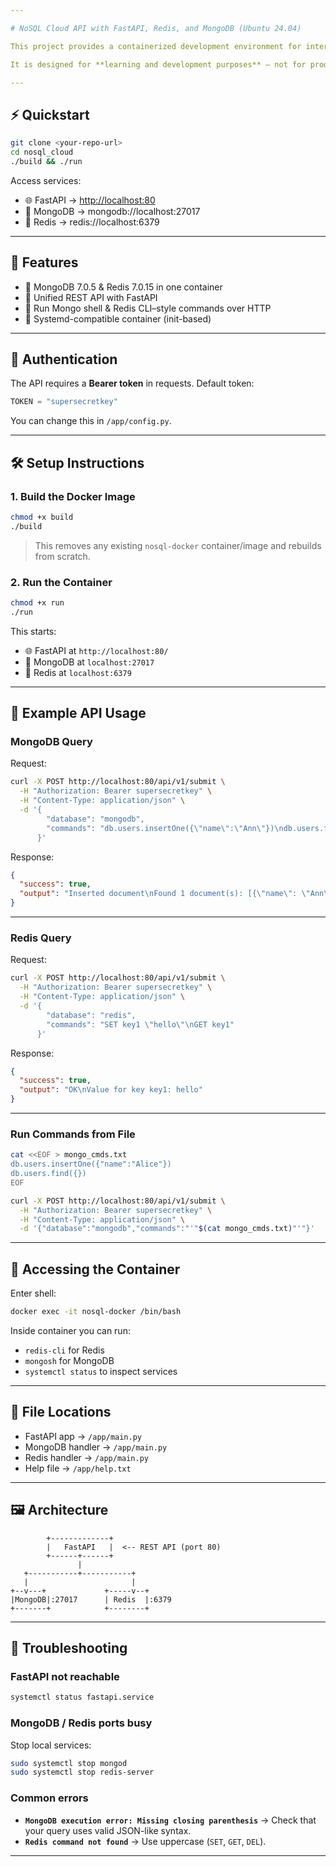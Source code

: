 ```yaml
---

# NoSQL Cloud API with FastAPI, Redis, and MongoDB (Ubuntu 24.04)

This project provides a containerized development environment for interacting with **MongoDB** and **Redis** through a unified **REST API** powered by **FastAPI**.

It is designed for **learning and development purposes** — not for production.

---
```


## ⚡ Quickstart

```bash
git clone <your-repo-url>
cd nosql_cloud
./build && ./run
```

Access services:

* 🌐 FastAPI → [http://localhost:80](http://localhost:80)
* 🍃 MongoDB → mongodb://localhost:27017
* 🧠 Redis → redis\://localhost:6379

---

## 🚀 Features

* 🔧 MongoDB 7.0.5 & Redis 7.0.15 in one container
* 📡 Unified REST API with FastAPI
* 🧪 Run Mongo shell & Redis CLI–style commands over HTTP
* 🐳 Systemd-compatible container (init-based)

---

## 🔑 Authentication

The API requires a **Bearer token** in requests.
Default token:

```python
TOKEN = "supersecretkey"
```

You can change this in `/app/config.py`.

---

## 🛠️ Setup Instructions

### 1. Build the Docker Image

```bash
chmod +x build
./build
```

> This removes any existing `nosql-docker` container/image and rebuilds from scratch.

### 2. Run the Container

```bash
chmod +x run
./run
```

This starts:

* 🌐 FastAPI at `http://localhost:80/`
* 🍃 MongoDB at `localhost:27017`
* 🧠 Redis at `localhost:6379`

---

## 🧪 Example API Usage

### MongoDB Query

Request:

```bash
curl -X POST http://localhost:80/api/v1/submit \
  -H "Authorization: Bearer supersecretkey" \
  -H "Content-Type: application/json" \
  -d '{
        "database": "mongodb",
        "commands": "db.users.insertOne({\"name\":\"Ann\"})\ndb.users.find({})"
      }'
```

Response:

```json
{
  "success": true,
  "output": "Inserted document\nFound 1 document(s): [{\"name\": \"Ann\"}]"
}
```

---

### Redis Query

Request:

```bash
curl -X POST http://localhost:80/api/v1/submit \
  -H "Authorization: Bearer supersecretkey" \
  -H "Content-Type: application/json" \
  -d '{
        "database": "redis",
        "commands": "SET key1 \"hello\"\nGET key1"
      }'
```

Response:

```json
{
  "success": true,
  "output": "OK\nValue for key key1: hello"
}
```

---

### Run Commands from File

```bash
cat <<EOF > mongo_cmds.txt
db.users.insertOne({"name":"Alice"})
db.users.find({})
EOF

curl -X POST http://localhost:80/api/v1/submit \
  -H "Authorization: Bearer supersecretkey" \
  -H "Content-Type: application/json" \
  -d '{"database":"mongodb","commands":"'"$(cat mongo_cmds.txt)"'"}'
```

---

## 🐚 Accessing the Container

Enter shell:

```bash
docker exec -it nosql-docker /bin/bash
```

Inside container you can run:

* `redis-cli` for Redis
* `mongosh` for MongoDB
* `systemctl status` to inspect services

---

## 📂 File Locations

* FastAPI app → `/app/main.py`
* MongoDB handler → `/app/main.py`
* Redis handler → `/app/main.py`
* Help file → `/app/help.txt`

---

## 🖼️ Architecture

```
        +-------------+
        |   FastAPI   |  <-- REST API (port 80)
        +------+------+
               |
   +-----------+-----------+
   |                       |
+--v---+             +-----v--+
|MongoDB|:27017      | Redis  |:6379
+-------+            +--------+
```

---

## 🔧 Troubleshooting

### FastAPI not reachable

```bash
systemctl status fastapi.service
```

### MongoDB / Redis ports busy

Stop local services:

```bash
sudo systemctl stop mongod
sudo systemctl stop redis-server
```

### Common errors

* **`MongoDB execution error: Missing closing parenthesis`**
  → Check that your query uses valid JSON-like syntax.
* **`Redis command not found`**
  → Use uppercase (`SET`, `GET`, `DEL`).

---



